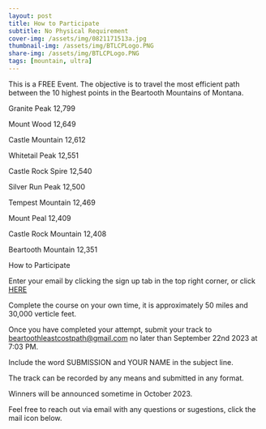 ```yaml
---
layout: post
title: How to Participate
subtitle: No Physical Requirement  
cover-img: /assets/img/0821171513a.jpg
thumbnail-img: /assets/img/BTLCPLogo.PNG
share-img: /assets/img/BTLCPLogo.PNG
tags: [mountain, ultra]
---
```


This is a FREE Event. 
The objective is to travel the most efficient path between the 10 highest points in the Beartooth Mountains of Montana. 

Granite Peak 12,799

Mount Wood 12,649

Castle Mountain 12,612

Whitetail Peak 12,551

Castle Rock Spire 12,540

Silver Run Peak 12,500

Tempest Mountain 12,469

Mount Peal 12,409

Castle Rock Mountain 12,408 

Beartooth Mountain 12,351

How to Participate
 
Enter your email by clicking the sign up tab in the top right corner, or click [HERE](https://mailchi.mp/fddcbc82ded0/beartooth-least-cost-path-ultra)

Complete the course on your own time, it is approximately 50 miles and 30,000 verticle feet.

Once you have completed your attempt, submit your track to beartoothleastcostpath@gmail.com no later than September 22nd 2023 at 7:03 PM. 

Include the word SUBMISSION and YOUR NAME in the subject line.

The track can be recorded by any means and submitted in any format. 


Winners will be announced sometime in October 2023. 

Feel free to reach out via email with any questions or sugestions, click the mail icon below. 


